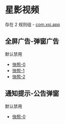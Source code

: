 # 星影视频

存在 2 规则组 - [com.xsj.app](/src/apps/com.xsj.app.ts)

## 全屏广告-弹窗广告

默认禁用

- [快照-0](https://i.gkd.li/import/13625504)
- [快照-1](https://i.gkd.li/import/13761165)
- [快照-2](https://i.gkd.li/import/13670176)

## 通知提示-公告弹窗

默认禁用

- [快照-0](https://i.gkd.li/import/13875711)
